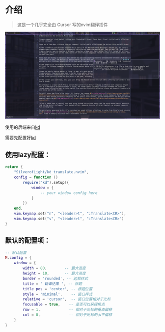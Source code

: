 # 介绍

> 这是一个几乎完全由 Cursor 写的nvim翻译插件

![pic](./src/1734583312.png) 

使用的后端来自[kd](https://github.com/Karmenzind/kd)

需要先配置好[kd](https://github.com/Karmenzind/kd)


## 使用lazy配置：

```lua
return {
    "SilverofLight/kd_translate.nvim",
    config = function ()
        require("kd").setup({
            window = {
                -- your window config here
            }
        })
    end,
    vim.keymap.set("n", "<leader>t", ":Translate<CR>"),
    vim.keymap.set("v", "<leader>t", ":Translate<CR>")
}
```

## 默认的配置项：

```lua
-- 默认配置
M.config = {
    window = {
        width = 80,        -- 最大宽度
        height = 10,       -- 最大高度
        border = 'rounded', -- 边框样式
        title = ' 翻译结果 ', -- 标题
        title_pos = 'center', -- 标题位置
        style = 'minimal',    -- 窗口样式
        relative = 'cursor',  -- 窗口位置相对于光标
        focusable = true,    -- 是否可以获得焦点
        row = 1,             -- 相对于光标的垂直偏移
        col = 0,             -- 相对于光标的水平偏移
    }
}
```
